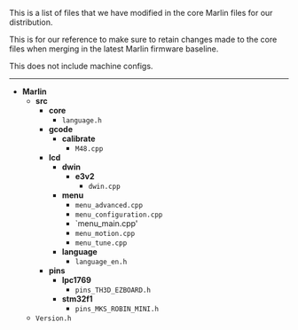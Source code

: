 This is a list of files that we have modified in the core Marlin files for our distribution.

This is for our reference to make sure to retain changes made to the core files when merging in the latest Marlin firmware baseline.

This does not include machine configs.

----------


- **Marlin**
	- **src**
		- **core**
			- `language.h`
		- **gcode**
			- **calibrate**
				- `M48.cpp`
		- **lcd**
			- **dwin**
				- **e3v2**
					- `dwin.cpp`
			- **menu**
				- `menu_advanced.cpp`
				- `menu_configuration.cpp`
				- `menu_main.cpp'
				- `menu_motion.cpp`
				- `menu_tune.cpp`
			- **language**
				- `language_en.h`
		- **pins**
			- **lpc1769**
				- `pins_TH3D_EZBOARD.h`
			- **stm32f1**
				- `pins_MKS_ROBIN_MINI.h`
	- `Version.h`